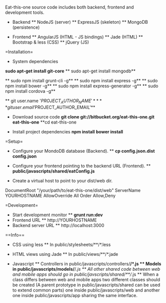 Eat-this-one source code includes both backend, frontend and development tools.

* Backend
** NodeJS (server)
** ExpressJS (skeleton)
** MongoDB (persistence)

* Frontend
** AngularJS (HTML - JS bindings)
** Jade (HTML)
** Bootstrap & less (CSS)
** jQuery (JS)

=Installation=

* System dependencies

**sudo apt-get install git-core**
** sudo apt-get install mongodb**

** sudo npm install grunt-cli -g**
** sudo npm install express -g**
** sudo npm install bower -g**
** sudo npm install express-generator -g**
** sudo npm install cordova -g**

** git user.name '$PROJECT_AUTHOR_NAME'**
** git user.email '$PROJECT_AUTHOR_EMAIL'**

* Download source code
**git clone git://bitbucket.org/eat-this-one.git eat-this-one**
**cd eat-this-one

* Install project dependencies
**npm install**
**bower install**

=Setup=

* Configure your MondoDB database (Backend).
** **cp config.json.dist config.json**

* Configure your frontend pointing to the backend URL (Frontend).
** **public/javascripts/shared/eatConfig.js**

* Create a virtual host to point to your dist/web dir.
<VirtualHost YOURHOSTNAME:80>
    DocumentRoot "/your/path/to/eat-this-one/dist/web"
    ServerName YOURHOSTNAME
    <Directory "/your/path/to/eat-this-one/dist/web">
        AllowOverride All
        Order Allow,Deny
    </Directory>
</VirtualHost>


=Development=

* Start development monitor
** **grunt run:dev**
* Frontend URL
** http://YOURHOSTNAME
* Backend server URL
** http://localhost:3000

==Info==

* CSS using less
** In public/stylesheets/**/*.less

* HTML views using Jade
** In public/views/**/*.jade

* Javascript
** Controllers in public/javascripts/controllers/**/*.js
** Models in public/javascripts/models/**/*.js
** All other shared code between web and mobile apps should go in public/javscripts/shared/**/*.js
** When a class differs between web and mobile apps two different classes should be created (A parent prototype in public/javascripts/shared can be used to extend common parts) one inside public/javascripts/web and another one inside public/javascripts/app sharing the same interface.

